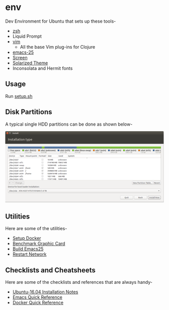 # env
Dev Environment for Ubuntu that sets up these tools-

* [zsh](https://github.com/robbyrussell/oh-my-zsh)
* Liquid Prompt
* [vim](http://www.vim.org/)
  - All the base Vim plug-ins for Clojure
* [emacs-25](https://www.gnu.org/software/emacs/)
* [Screen](https://www.gnu.org/software/screen/)
* [Solarized Theme](https://github.com/Anthony25/gnome-terminal-colors-solarized)
* Inconsolata and Hermit fonts

## Usage
Run [setup.sh](https://github.com/anujsrc/env/blob/master/setup.sh)

## Disk Partitions
A typical single HDD partitions can be done as shown below-

![Disk Partitions](https://github.com/anujsrc/env/blob/master/references/disk-partitions.png "Disk Partitions")

## Utilities
Here are some of the utilities-

* [Setup Docker](https://github.com/anujsrc/env/blob/master/setup-docker.sh)
* [Benchmark Graphic Card](https://github.com/anujsrc/env/blob/master/setup-graphics.sh)
* [Build Emacs25](https://github.com/anujsrc/env/blob/master/setup-emacs.sh)
* [Restart Network](https://github.com/anujsrc/env/blob/master/restart-network.sh)

## Checklists and Cheatsheets
Here are some of the checklists and references that are always handy-

* [Ubuntu-16.04 Installation Notes](https://github.com/anujsrc/env/blob/master/checklists/config.txt)
* [Emacs Quick Reference](https://github.com/anujsrc/env/blob/master/references/emacsup.txt)
* [Docker Quick Reference](https://github.com/anujsrc/env/blob/master/checklists/container.txt)
